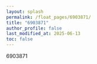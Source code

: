 ```yaml
---
layout: splash
permalink: /float_pages/6903871/
title: "6903871"
author_profile: false
last_modified_at: 2025-06-13
toc: false
---
```

 
6903871
